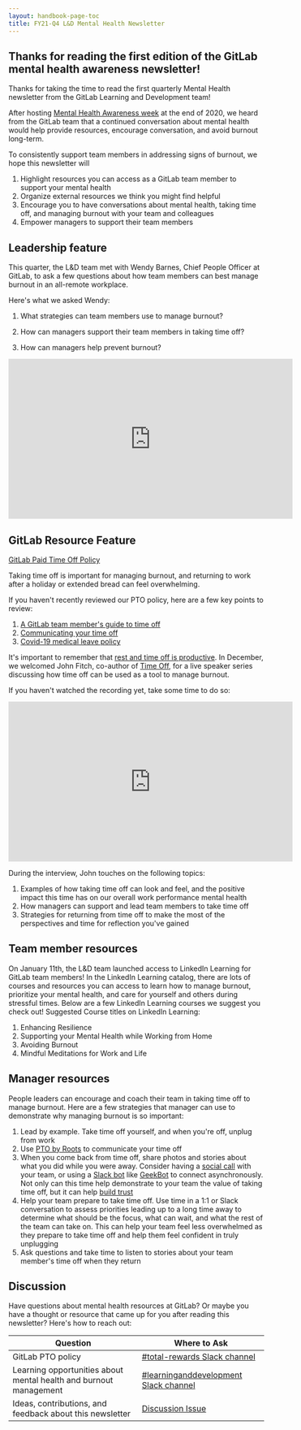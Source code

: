 ```yaml
---
layout: handbook-page-toc
title: FY21-Q4 L&D Mental Health Newsletter
---
```


## Thanks for reading the first edition of the GitLab mental health awareness newsletter!

Thanks for taking the time to read the first quarterly Mental Health newsletter from the GitLab Learning and Development team!

After hosting [Mental Health Awareness week](https://about.gitlab.com/blog/2020/12/21/gitlab-mental-health-awareness-week-recap/) at the end of 2020, we heard from the GitLab team that a continued conversation about mental health would help provide resources, encourage conversation, and avoid burnout long-term.

To consistently support team members in addressing signs of burnout, we hope this newsletter will

1. Highlight resources you can access as a GitLab team member to support your mental health
1. Organize external resources we think you might find helpful
1. Encourage you to have conversations about mental health, taking time off, and managing burnout with your team and colleagues
1. Empower managers to support their team members 

## Leadership feature 

This quarter, the L&D team met with Wendy Barnes, Chief People Officer at GitLab, to ask a few questions about how team members can best manage burnout in an all-remote workplace.

Here's what we asked Wendy:

1. What strategies can team members use to manage burnout?
	
1. How can managers support their team members in taking time off?

1.  How can managers help prevent burnout?


<iframe width="560" height="315" src="https://www.youtube.com/embed/oN8lzhQmFf4" frameborder="0" allow="accelerometer; autoplay; clipboard-write; encrypted-media; gyroscope; picture-in-picture" allowfullscreen></iframe>

## GitLab Resource Feature

[GitLab Paid Time Off Policy](/handbook/paid-time-off/)

Taking time off is important for managing burnout, and returning to work after a holiday or extended bread can feel overwhelming.

If you haven't recently reviewed our PTO policy, here are a few key points to review:

1. [A GitLab team member's guide to time off](/handbook/paid-time-off/#a-gitlab-team-members-guide-to-time-off)
1. [Communicating your time off](/handbook/paid-time-off/#communicating-your-time-off)
1. [Covid-19 medical leave policy](/handbook/total-rewards/benefits/covid-19/#covid-19-medical-leave-policy)

It's important to remember that [rest and time off is productive](/company/culture/all-remote/mental-health/#rest-and-time-off-are-productive). In December, we welcomed John Fitch, co-author of [Time Off](https://www.timeoffbook.com/), for a live speaker series discussing how time off can be used as a tool to manage burnout.

If you haven't watched the recording yet, take some time to do so:

<iframe width="560" height="315" src="https://www.youtube.com/embed/BDvpoouM-us" frameborder="0" allow="accelerometer; autoplay; clipboard-write; encrypted-media; gyroscope; picture-in-picture" allowfullscreen></iframe>

During the interview, John touches on the following topics:

1. Examples of how taking time off can look and feel, and the positive impact this time has on our overall work performance mental health
1. How managers can support and lead team members to take time off
1. Strategies for returning from time off to make the most of the perspectives and time for reflection you've gained



## Team member resources

On January 11th, the L&D team launched access to LinkedIn Learning for GitLab team members! In the LinkedIn Learning catalog, there are lots of courses and resources you can access to learn how to manage burnout, prioritize your mental health, and care for yourself and others during stressful times. Below are a few LinkedIn Learning courses we suggest you check out! 
Suggested Course titles on LinkedIn Learning:

1. Enhancing Resilience
1. Supporting your Mental Health while Working from Home
1. Avoiding Burnout
1. Mindful Meditations for Work and Life


## Manager resources

People leaders can encourage and coach their team in taking time off to manage burnout. Here are a few strategies that manager can use to demonstrate why managing burnout is so important:

1. Lead by example. Take time off yourself, and when you're off, unplug from work
1. Use [PTO by Roots](/handbook/paid-time-off/#pto-by-roots) to communicate your time off
1. When you come back from time off, share photos and stories about what you did while you were away. Consider having a [social call](/handbook/communication/#social-call) with your team, or using a [Slack bot](/handbook/communication/#slackbots) like [GeekBot](https://geekbot.com/) to connect asynchronously. Not only can this time help demonstrate to your team the value of taking time off, but it can help [build trust](/handbook/leadership/building-trust/)
1. Help your team prepare to take time off. Use time in a 1:1 or Slack conversation to assess priorities leading up to a long time away to determine what should be the focus, what can wait, and what the rest of the team can take on. This can help your team feel less overwhelmed as they prepare to take time off and help them feel confident in truly unplugging
1. Ask questions and take time to listen to stories about your team member's time off when they return



## Discussion 

Have questions about mental health resources at GitLab? Or maybe you have a thought or resource that came up for you after reading this newsletter? Here's how to reach out:

| Question | Where to Ask |
| ----- | ----- |
| GitLab PTO policy | [#total-rewards Slack channel](https://app.slack.com/client/T02592416/CTVK60M32/thread/CETG54GQ0-1609232817.392300) |
| Learning opportunities about mental health and burnout management | [#learninganddevelopment Slack channel](https://app.slack.com/client/T02592416/CMRAWQ97W/thread/CETG54GQ0-1609232817.392300) |
| Ideas, contributions, and feedback about this newsletter          | [Discussion Issue](https://gitlab.com/gitlab-com/people-group/learning-development/mental-health/-/issues/1) |



